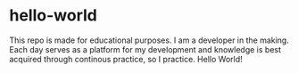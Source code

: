 # hello-world
This repo is made for educational purposes. I am a developer in the making. Each day serves as a platform for my development and knowledge is best acquired through continous practice, so I practice. Hello World! 
